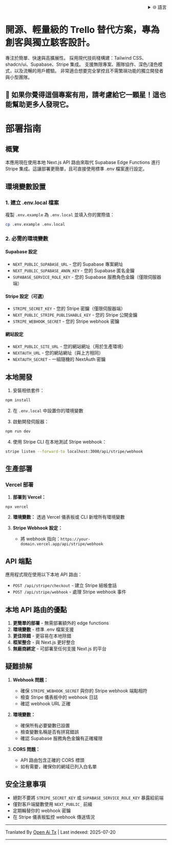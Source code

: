 <div align="right">
  <details>
    <summary >🌐 語言</summary>
    <div>
      <div align="center">
        <a href="https://openaitx.github.io/view.html?user=Uaghazade1&project=kanba&lang=en">English</a>
        | <a href="https://openaitx.github.io/view.html?user=Uaghazade1&project=kanba&lang=zh-CN">简体中文</a>
        | <a href="https://openaitx.github.io/view.html?user=Uaghazade1&project=kanba&lang=zh-TW">繁體中文</a>
        | <a href="https://openaitx.github.io/view.html?user=Uaghazade1&project=kanba&lang=ja">日本語</a>
        | <a href="https://openaitx.github.io/view.html?user=Uaghazade1&project=kanba&lang=ko">한국어</a>
        | <a href="https://openaitx.github.io/view.html?user=Uaghazade1&project=kanba&lang=hi">हिन्दी</a>
        | <a href="https://openaitx.github.io/view.html?user=Uaghazade1&project=kanba&lang=th">ไทย</a>
        | <a href="https://openaitx.github.io/view.html?user=Uaghazade1&project=kanba&lang=fr">Français</a>
        | <a href="https://openaitx.github.io/view.html?user=Uaghazade1&project=kanba&lang=de">Deutsch</a>
        | <a href="https://openaitx.github.io/view.html?user=Uaghazade1&project=kanba&lang=es">Español</a>
        | <a href="https://openaitx.github.io/view.html?user=Uaghazade1&project=kanba&lang=it">Itapano</a>
        | <a href="https://openaitx.github.io/view.html?user=Uaghazade1&project=kanba&lang=ru">Русский</a>
        | <a href="https://openaitx.github.io/view.html?user=Uaghazade1&project=kanba&lang=pt">Português</a>
        | <a href="https://openaitx.github.io/view.html?user=Uaghazade1&project=kanba&lang=nl">Nederlands</a>
        | <a href="https://openaitx.github.io/view.html?user=Uaghazade1&project=kanba&lang=pl">Polski</a>
        | <a href="https://openaitx.github.io/view.html?user=Uaghazade1&project=kanba&lang=ar">العربية</a>
        | <a href="https://openaitx.github.io/view.html?user=Uaghazade1&project=kanba&lang=fa">فارسی</a>
        | <a href="https://openaitx.github.io/view.html?user=Uaghazade1&project=kanba&lang=tr">Türkçe</a>
        | <a href="https://openaitx.github.io/view.html?user=Uaghazade1&project=kanba&lang=vi">Tiếng Việt</a>
        | <a href="https://openaitx.github.io/view.html?user=Uaghazade1&project=kanba&lang=id">Bahasa Indonesia</a>
      </div>
    </div>
  </details>
</div>

# 開源、輕量級的 Trello 替代方案，專為創客與獨立駭客設計。

專注於簡單、快速與高擴展性。
採用現代技術棧構建：Tailwind CSS、shadcn/ui、Supabase、Stripe 集成。
支援無限專案、團隊協作、深色/淺色模式，以及流暢的用戶體驗。
非常適合想要完全掌控且不需繁瑣功能的獨立開發者與小型團隊。

## 🌟 如果你覺得這個專案有用，請考慮給它一顆星！這也能幫助更多人發現它。

# 部署指南

## 概覽
本應用現在使用本地 Next.js API 路由來取代 Supabase Edge Functions 進行 Stripe 集成。這讓部署更簡單，且可直接使用標準 .env 檔案進行設定。

## 環境變數設置

### 1. 建立 .env.local 檔案
複製 `.env.example` 為 `.env.local` 並填入你的實際值：


```bash
cp .env.example .env.local
```
### 2. 必需的環境變數

#### Supabase 設定
- `NEXT_PUBLIC_SUPABASE_URL` - 您的 Supabase 專案網址
- `NEXT_PUBLIC_SUPABASE_ANON_KEY` - 您的 Supabase 匿名金鑰
- `SUPABASE_SERVICE_ROLE_KEY` - 您的 Supabase 服務角色金鑰（僅限伺服器端）

#### Stripe 設定（可選）
- `STRIPE_SECRET_KEY` - 您的 Stripe 密鑰（僅限伺服器端）
- `NEXT_PUBLIC_STRIPE_PUBLISHABLE_KEY` - 您的 Stripe 公開金鑰
- `STRIPE_WEBHOOK_SECRET` - 您的 Stripe webhook 密鑰

#### 網站設定
- `NEXT_PUBLIC_SITE_URL` - 您的網站網址（用於生產環境）
- `NEXTAUTH_URL` - 您的網站網址（與上方相同）
- `NEXTAUTH_SECRET` - 一組隨機的 NextAuth 密鑰

## 本地開發

1. 安裝相依套件：

```bash
npm install
```
2. 在 `.env.local` 中設置你的環境變數

3. 啟動開發伺服器：

```bash
npm run dev
```
4. 使用 Stripe CLI 在本地測試 Stripe webhook：

```bash
stripe listen --forward-to localhost:3000/api/stripe/webhook
```
## 生產部署


### Vercel 部署

1. **部署到 Vercel：**

```bash
npx vercel
```
2. **環境變數：**
   透過 Vercel 儀表板或 CLI 新增所有環境變數

3. **Stripe Webhook 設定：**
   - 將 webhook 指向：`https://your-domain.vercel.app/api/stripe/webhook`

## API 端點

應用程式現在使用以下本地 API 路由：

- `POST /api/stripe/checkout` - 建立 Stripe 結帳會話
- `POST /api/stripe/webhook` - 處理 Stripe webhook 事件

## 本地 API 路由的優點

1. **更簡單的部署** - 無需部署額外的 edge functions
2. **環境變數** - 標準 .env 檔案支援
3. **更佳除錯** - 更容易在本地除錯
4. **框架整合** - 與 Next.js 更好整合
5. **無廠商綁定** - 可部署至任何支援 Next.js 的平台

## 疑難排解

1. **Webhook 問題：**
   - 確保 `STRIPE_WEBHOOK_SECRET` 與你的 Stripe webhook 端點相符
   - 檢查 Stripe 儀表板中的 webhook 日誌
   - 確認 webhook URL 正確

2. **環境變數：**
   - 確保所有必要變數已設置
   - 檢查變數名稱是否有拼寫錯誤
   - 確認 Supabase 服務角色金鑰有正確權限

3. **CORS 問題：**
   - API 路由包含正確的 CORS 標頭
   - 如有需要，確保你的網域已列入白名單

## 安全注意事項

- 絕對不要將 `STRIPE_SECRET_KEY` 或 `SUPABASE_SERVICE_ROLE_KEY` 暴露給前端
- 僅對客戶端變數使用 `NEXT_PUBLIC_` 前綴
- 定期輪替你的 webhook 密鑰
- 在 Stripe 儀表板監控 webhook 傳送情況



---

Tranlated By [Open Ai Tx](https://github.com/OpenAiTx/OpenAiTx) | Last indexed: 2025-07-20

---